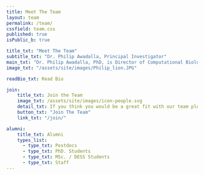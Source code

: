 ```yaml
---
title: Meet The Team
layout: team
permalink: /team/
cssfield: team.css
published: true
isPublic_b: true

title_txt: "Meet The Team"
subtitle_txt: "Dr. Philip Awadalla, Principal Investigator"
main_txt: "Dr. Philip Awadalla, PhD, is Director of Computational Biology and Senior Investigator at the Ontario Institute for Cancer Research, Professor of Population and Medical Genomics at the University of Toronto and is a Director and Principal Investigator of the Ontario Health Study/Canadian Partnership for Tomorrow Project. He is also the Director of the Genome Canada Canadian Data Integration Centre. Dr. Awadalla was trained at the University of Edinburgh and his team focuses on the development of next-generation genomics approaches, model-based tools and population-based approaches to study mutation rates, genome biology and cancer. His team’s research also focuses on systems and population genomics approaches to capture signals in population-based samples or families as well as tools to capture rare or de novo variants and pathways, potentially critical to disease phenotypes. Dr. Awadalla’s main research interests include identifying genomic determinants of blood disorders and cancers, understanding mutation and recombination biology and genomic epidemiology of age-related disorders in population cohorts."
image_txt: "/assets/site/images/Philip_lion.JPG"

readBio_txt: Read Bio

join:
    title_txt: Join the Team
    image_txt: /assets/site/images/icon-people.svg
    detail_txt: If you think you would be a great fit with our team please explore our opportunities
    button_txt: "Join The Team"
    link_txt: "/join/"

alumni:
    title_txt: Alumni
    types_list:
      - type_txt: Postdocs
      - type_txt: PhD. Students
      - type_txt: MSc. / DESS Students
      - type_txt: Staff
---
```


